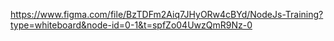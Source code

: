 https://www.figma.com/file/BzTDFm2Aiq7JHyORw4cBYd/NodeJs-Training?type=whiteboard&node-id=0-1&t=spfZo04UwzQmR9Nz-0
